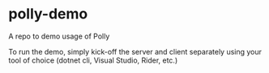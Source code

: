 # polly-demo

A repo to demo usage of Polly

To run the demo, simply kick-off the server and client separately using your tool of choice (dotnet cli, Visual Studio, Rider, etc.)
